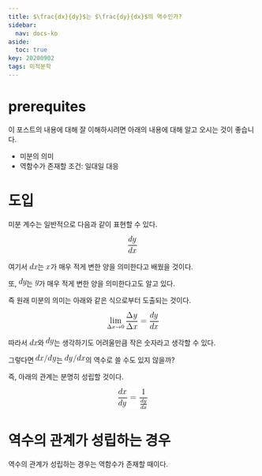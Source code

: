 ```yaml
---
title: $\frac{dx}{dy}$는 $\frac{dy}{dx}$의 역수인가?
sidebar:
  nav: docs-ko
aside:
  toc: true
key: 20200902
tags: 미적분학
---
```


# prerequites

이 포스트의 내용에 대해 잘 이해하시려면 아래의 내용에 대해 알고 오시는 것이 좋습니다.

* 미분의 의미
* 역함수가 존재할 조건: 일대일 대응

# 도입

미분 계수는 일반적으로 다음과 같이 표현할 수 있다.

<p align = "center"> <img src = "https://raw.githubusercontent.com/angeloyeo/angeloyeo.github.io/master/equations/2020-09-02-is_dxdy_inverse_of_dydx/eq1.png"> </p>

여기서 <img src = "https://raw.githubusercontent.com/angeloyeo/angeloyeo.github.io/master/equations/2020-09-02-is_dxdy_inverse_of_dydx/eq2.png">는 <img src = "https://raw.githubusercontent.com/angeloyeo/angeloyeo.github.io/master/equations/2020-09-02-is_dxdy_inverse_of_dydx/eq3.png">가 매우 적게 변한 양을 의미한다고 배웠을 것이다.

또, <img src = "https://raw.githubusercontent.com/angeloyeo/angeloyeo.github.io/master/equations/2020-09-02-is_dxdy_inverse_of_dydx/eq4.png">는 <img src = "https://raw.githubusercontent.com/angeloyeo/angeloyeo.github.io/master/equations/2020-09-02-is_dxdy_inverse_of_dydx/eq5.png">가 매우 적게 변한 양을 의미한다고도 알고 있다.

즉 원래 미분의 의미는 아래와 같은 식으로부터 도출되는 것이다.

<p align = "center"> <img src = "https://raw.githubusercontent.com/angeloyeo/angeloyeo.github.io/master/equations/2020-09-02-is_dxdy_inverse_of_dydx/eq6.png"> </p>

따라서 <img src = "https://raw.githubusercontent.com/angeloyeo/angeloyeo.github.io/master/equations/2020-09-02-is_dxdy_inverse_of_dydx/eq7.png">와 <img src = "https://raw.githubusercontent.com/angeloyeo/angeloyeo.github.io/master/equations/2020-09-02-is_dxdy_inverse_of_dydx/eq8.png">는 생각하기도 어려울만큼 작은 숫자라고 생각할 수 있다.

그렇다면 <img src = "https://raw.githubusercontent.com/angeloyeo/angeloyeo.github.io/master/equations/2020-09-02-is_dxdy_inverse_of_dydx/eq9.png">는 <img src = "https://raw.githubusercontent.com/angeloyeo/angeloyeo.github.io/master/equations/2020-09-02-is_dxdy_inverse_of_dydx/eq10.png">의 역수로 쓸 수도 있지 않을까?

즉, 아래의 관계는 분명히 성립할 것이다.

<p align = "center"> <img src = "https://raw.githubusercontent.com/angeloyeo/angeloyeo.github.io/master/equations/2020-09-02-is_dxdy_inverse_of_dydx/eq11.png"> </p>

# 역수의 관계가 성립하는 경우

역수의 관계가 성립하는 경우는 역함수가 존재할 때이다.


